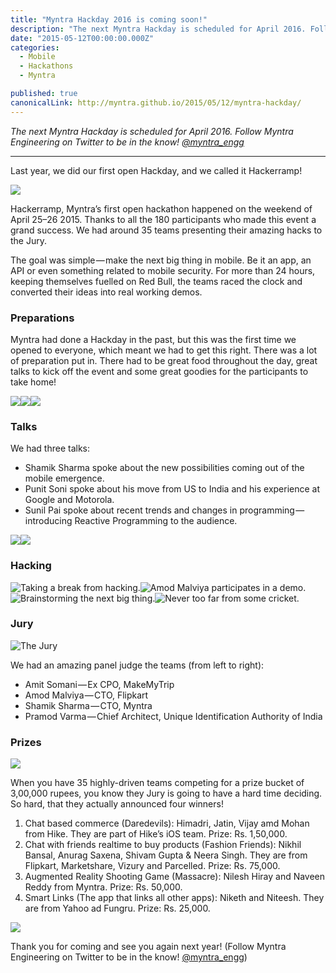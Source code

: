 ```yaml
---
title: "Myntra Hackday 2016 is coming soon!"
description: "The next Myntra Hackday is scheduled for April 2016. Follow Myntra Engineering on Twitter to be in the know! @myntra_engg Hackerramp, Myntra’s first open hackathon happened on the weekend of April…"
date: "2015-05-12T00:00:00.000Z"
categories: 
  - Mobile
  - Hackathons
  - Myntra

published: true
canonicalLink: http://myntra.github.io/2015/05/12/myntra-hackday/
---
```


_The next Myntra Hackday is scheduled for April 2016. Follow Myntra Engineering on Twitter to be in the know!_ [_@myntra\_engg_](https://twitter.com/myntra_engg)

---

Last year, we did our first open Hackday, and we called it Hackerramp!

![](./asset-1.png)

Hackerramp, Myntra’s first open hackathon happened on the weekend of April 25–26 2015. Thanks to all the 180 participants who made this event a grand success. We had around 35 teams presenting their amazing hacks to the Jury.

The goal was simple — make the next big thing in mobile. Be it an app, an API or even something related to mobile security. For more than 24 hours, keeping themselves fuelled on Red Bull, the teams raced the clock and converted their ideas into real working demos.

### Preparations

Myntra had done a Hackday in the past, but this was the first time we opened to everyone, which meant we had to get this right. There was a lot of preparation put in. There had to be great food throughout the day, great talks to kick off the event and some great goodies for the participants to take home!

![](./asset-2.jpg)![](./asset-3.jpg)![](./asset-4.jpg)

### Talks

We had three talks:

-   Shamik Sharma spoke about the new possibilities coming out of the mobile emergence.
-   Punit Soni spoke about his move from US to India and his experience at Google and Motorola.
-   Sunil Pai spoke about recent trends and changes in programming — introducing Reactive Programming to the audience.

![](./asset-5.jpg)![](./asset-6.jpg)

### Hacking

![Taking a break from hacking.](./asset-7.jpg)![Amod Malviya participates in a demo.](./asset-8.jpg)![Brainstorming the next big thing.](./asset-9.jpg)![Never too far from some cricket.](./asset-10.jpg)

### Jury

![The Jury](./asset-11.jpg)

We had an amazing panel judge the teams (from left to right):

-   Amit Somani — Ex CPO, MakeMyTrip
-   Amod Malviya — CTO, Flipkart
-   Shamik Sharma — CTO, Myntra
-   Pramod Varma — Chief Architect, Unique Identification Authority of India

### Prizes

![](./asset-12.jpg)

When you have 35 highly-driven teams competing for a prize bucket of 3,00,000 rupees, you know they Jury is going to have a hard time deciding. So hard, that they actually announced four winners!

1.  Chat based commerce (Daredevils): Himadri, Jatin, Vijay amd Mohan from Hike. They are part of Hike’s iOS team. Prize: Rs. 1,50,000.
2.  Chat with friends realtime to buy products (Fashion Friends): Nikhil Bansal, Anurag Saxena, Shivam Gupta & Neera Singh. They are from Flipkart, Marketshare, Vizury and Parcelled. Prize: Rs. 75,000.
3.  Augmented Reality Shooting Game (Massacre): Nilesh Hiray and Naveen Reddy from Myntra. Prize: Rs. 50,000.
4.  Smart Links (The app that links all other apps): Niketh and Niteesh. They are from Yahoo ad Fungru. Prize: Rs. 25,000.

![](./asset-13.jpg)

Thank you for coming and see you again next year! (Follow Myntra Engineering on Twitter to be in the know! [@myntra\_engg](https://twitter.com/myntra_engg))
